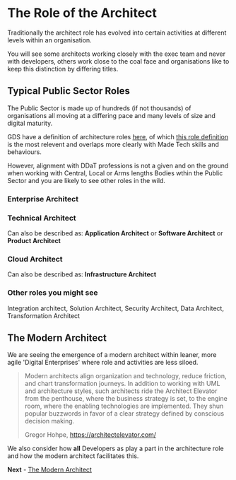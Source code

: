 # The Role of the Architect

Traditionally the architect role has evolved into certain activities at different levels within an organisation.

You will see some architects working closely with the exec team and never with developers, others work close to the coal face and organisations like to keep this distinction by differing titles.

## Typical Public Sector Roles

The Public Sector is made up of hundreds (if not thousands) of organisations all moving at a differing pace and many levels of size and digital maturity.

GDS have a definition of architecture roles [here](https://www.gov.uk/government/collections/digital-data-and-technology-profession-capability-framework#technical-job-family), of which [this role definition](https://ddat-capability-framework.service.gov.uk/role/technical-architect#lead-technical-architect) is the most relevent and overlaps more clearly with Made Tech skills and behaviours.

However, alignment with DDaT professions is not a given and on the ground when working with Central, Local or Arms lengths Bodies wthin the Public Sector and you are likely to see other roles in the wild.

### Enterprise Architect

### Technical Architect

Can also be described as: **Application Architect** or **Software Architect** or **Product Architect**

### Cloud Architect

Can also be described as: **Infrastructure Architect**

### Other roles you might see

Integration architect, Solution Architect, Security Architect, Data Architect, Transformation Architect

## The Modern Architect

We are seeing the emergence of a modern architect within leaner, more agile 'Digital Enterprises' where role and activities are less siloed.

> Modern architects align organization and technology, reduce friction, and chart transformation journeys. In addition to working with UML and architecture styles, such architects ride the Architect Elevator from the penthouse, where the business strategy is set, to the engine room, where the enabling technologies are implemented. They shun popular buzzwords in favor of a clear strategy defined by conscious decision making.
>
> Gregor Hohpe, https://architectelevator.com/

We also consider how **all** Developers as play a part in the architecture role and how the modern architect facilitates this.

**Next** - [The Modern Architect](./the_digital_architect.md)
